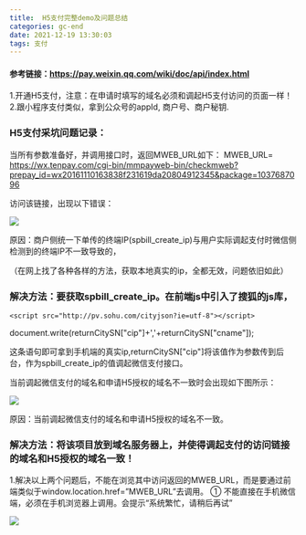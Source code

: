 ```yaml
---
title:  H5支付完整demo及问题总结
categories: gc-end
date: 2021-12-19 13:30:03
tags: 支付
---
```


#### 参考链接：https://pay.weixin.qq.com/wiki/doc/api/index.html

1.开通H5支付，注意：在申请时填写的域名必须和调起H5支付访问的页面一样！
2.跟小程序支付类似，拿到公众号的appId, 商户号、商户秘钥.

### H5支付采坑问题记录：
当所有参数准备好，并调用接口时，返回MWEB_URL如下：
MWEB_URL= https://wx.tenpay.com/cgi-bin/mmpayweb-bin/checkmweb?prepay_id=wx20161110163838f231619da20804912345&package=1037687096

访问该链接，出现以下错误：

<img src="/images/img-folder/2021/10.png">

原因：商户侧统一下单传的终端IP(spbill_create_ip)与用户实际调起支付时微信侧检测到的终端IP不一致导致的，

（在网上找了各种各样的方法，获取本地真实的ip，全都无效，问题依旧如此）
### 解决方法：要获取spbill_create_ip。在前端js中引入了搜狐的js库，
```
<script src="http://pv.sohu.com/cityjson?ie=utf-8"></script>
```

document.write(returnCitySN["cip"]+','+returnCitySN["cname"]);

这条语句即可拿到手机端的真实ip,returnCitySN["cip"]将该值作为参数传到后台，作为spbill_create_ip的值调起微信支付接口。

当前调起微信支付的域名和申请H5授权的域名不一致时会出现如下图所示：

<img src="/images/img-folder/2021/11.png">

原因：当前调起微信支付的域名和申请H5授权的域名不一致。
### 解决方法：将该项目放到域名服务器上，并使得调起支付的访问链接的域名和H5授权的域名一致！
1.解决以上两个问题后，不能在浏览其中访问返回的MWEB_URL，而是要通过前端类似于window.location.href=”MWEB_URL”去调用。
① 不能直接在手机微信端，必须在手机浏览器上调用。会提示“系统繁忙，请稍后再试”

<img src="/images/img-folder/2021/12.png">



